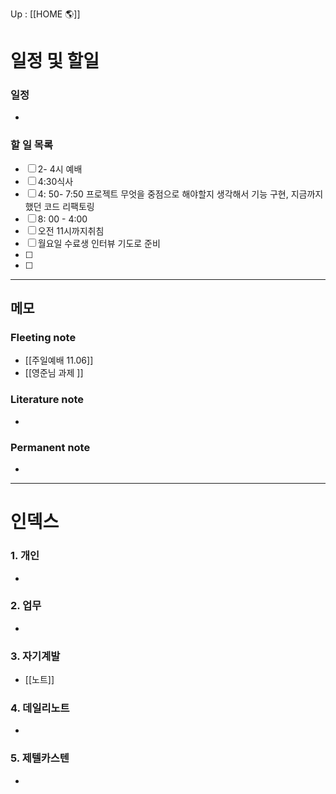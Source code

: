 Up : [[HOME 🌎]]

# 일정 및 할일
### 일정
- 

### 할 일 목록
 
- [ ] 2- 4시 예배
- [ ] 4:30식사
- [ ] 4: 50- 7:50 프로젝트 무엇을 중점으로 해야할지 생각해서 기능 구현, 지금까지했던 코드 리팩토링
- [ ] 8: 00 - 4:00
- [ ] 오전 11시까지취침 
- [ ] 월요일 수료생 인터뷰 기도로 준비
- [ ] 
- [ ] 

---

## 메모

### Fleeting note
- [[주일예배 11.06]]
- [[영준님 과제 ]]
### Literature note
- 

### Permanent note
- 

---

# 인덱스
### 1. 개인 
- 
### 2. 업무
- 
### 3. 자기계발
- [[노트]]
### 4. 데일리노트
- 
### 5. 제텔카스텐
- 